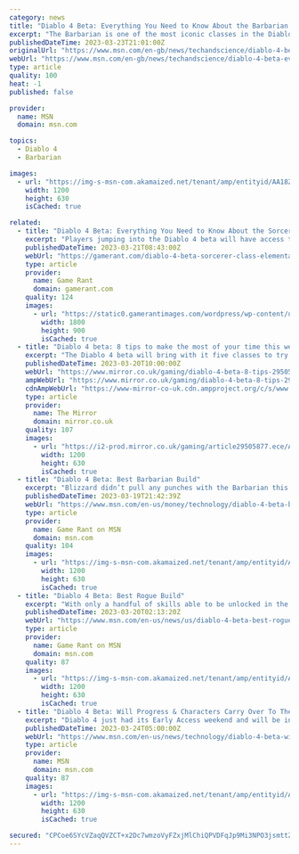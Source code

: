 ```yaml
---
category: news
title: "Diablo 4 Beta: Everything You Need to Know About the Barbarian Class Archetype"
excerpt: "The Barbarian is one of the most iconic classes in the Diablo franchise, its iteration in Diablo 4 should allow long-time fans to pick up the class and feel immediately at home, but a few changes ..."
publishedDateTime: 2023-03-23T21:01:00Z
originalUrl: "https://www.msn.com/en-gb/news/techandscience/diablo-4-beta-everything-you-need-to-know-about-the-barbarian-class-archetype/ar-AA18ZJEy"
webUrl: "https://www.msn.com/en-gb/news/techandscience/diablo-4-beta-everything-you-need-to-know-about-the-barbarian-class-archetype/ar-AA18ZJEy"
type: article
quality: 100
heat: -1
published: false

provider:
  name: MSN
  domain: msn.com

topics:
  - Diablo 4
  - Barbarian

images:
  - url: "https://img-s-msn-com.akamaized.net/tenant/amp/entityid/AA18ZO2k.img?h=630&w=1200&m=6&q=60&o=t&l=f&f=jpg"
    width: 1200
    height: 630
    isCached: true

related:
  - title: "Diablo 4 Beta: Everything You Need to Know About the Sorcerer Class Archetype"
    excerpt: "Players jumping into the Diablo 4 beta will have access to the Sorcerer class, the classic magic-wielding archetype from the Diablo series' past. Elemental spells are the primary source of damage for Sorcerers, with the three primary types being Fire ..."
    publishedDateTime: 2023-03-21T08:43:00Z
    webUrl: "https://gamerant.com/diablo-4-beta-sorcerer-class-elemental-spells-skill-tree-enchantment-slots/"
    type: article
    provider:
      name: Game Rant
      domain: gamerant.com
    quality: 124
    images:
      - url: "https://static0.gamerantimages.com/wordpress/wp-content/uploads/2023/03/diablo-4-beta-sorcerer-class-archetype.jpg"
        width: 1800
        height: 900
        isCached: true
  - title: "Diablo 4 beta: 8 tips to make the most of your time this weekend"
    excerpt: "The Diablo 4 beta will bring with it five classes to try out, countless unique abilities and the entire Act 1 zone to explore, so we've rounded up some tips to get you started. Diablo 4 doesn’t ..."
    publishedDateTime: 2023-03-20T10:00:00Z
    webUrl: "https://www.mirror.co.uk/gaming/diablo-4-beta-8-tips-29505730"
    ampWebUrl: "https://www.mirror.co.uk/gaming/diablo-4-beta-8-tips-29505730.amp"
    cdnAmpWebUrl: "https://www-mirror-co-uk.cdn.ampproject.org/c/s/www.mirror.co.uk/gaming/diablo-4-beta-8-tips-29505730.amp"
    type: article
    provider:
      name: The Mirror
      domain: mirror.co.uk
    quality: 107
    images:
      - url: "https://i2-prod.mirror.co.uk/gaming/article29505877.ece/ALTERNATES/s1200/0_Diablo-4-artwork.jpg"
        width: 1200
        height: 630
        isCached: true
  - title: "Diablo 4 Beta: Best Barbarian Build"
    excerpt: "Blizzard didn’t pull any punches with the Barbarian this time around. This build can go toe-to-toe with any boss in the beta."
    publishedDateTime: 2023-03-19T21:42:39Z
    webUrl: "https://www.msn.com/en-us/money/technology/diablo-4-beta-best-barbarian-build/ar-AA18PWxp"
    type: article
    provider:
      name: Game Rant on MSN
      domain: msn.com
    quality: 104
    images:
      - url: "https://img-s-msn-com.akamaized.net/tenant/amp/entityid/AA18PMIC.img?h=630&w=1200&m=6&q=60&o=t&l=f&f=jpg"
        width: 1200
        height: 630
        isCached: true
  - title: "Diablo 4 Beta: Best Rogue Build"
    excerpt: "With only a handful of skills able to be unlocked in the beta period, it's still possible to have an overpowered rogue in Diablo 4."
    publishedDateTime: 2023-03-20T02:13:20Z
    webUrl: "https://www.msn.com/en-us/news/us/diablo-4-beta-best-rogue-build/ar-AA18Q5kg"
    type: article
    provider:
      name: Game Rant on MSN
      domain: msn.com
    quality: 87
    images:
      - url: "https://img-s-msn-com.akamaized.net/tenant/amp/entityid/AA18Q7Yu.img?h=630&w=1200&m=6&q=60&o=t&l=f&f=jpg"
        width: 1200
        height: 630
        isCached: true
  - title: "Diablo 4 Beta: Will Progress & Characters Carry Over To The Full Game?"
    excerpt: "Diablo 4 just had its Early Access weekend and will be in Open Beta from March 24 to the 26, which means players are enjoying leveling characters and seeing what the game has to offer so far, while ..."
    publishedDateTime: 2023-03-24T05:00:00Z
    webUrl: "https://www.msn.com/en-us/news/technology/diablo-4-beta-will-progress-andamp-characters-carry-over-to-the-full-game/ar-AA18YTV1"
    type: article
    provider:
      name: MSN
      domain: msn.com
    quality: 87
    images:
      - url: "https://img-s-msn-com.akamaized.net/tenant/amp/entityid/AA18YYwr.img?h=630&w=1200&m=6&q=60&o=t&l=f&f=jpg"
        width: 1200
        height: 630
        isCached: true

secured: "CPCoe6SYcVZaqQVZCT+x2Dc7wmzoVyFZxjMlChiQPVDFqJp9Mi3NPO3jsmttZ3oq9PSYUUEUq8SQBC5XUTFOY2twwBuMfvBKBgILA3intLPkZysQ4Ty1ufFk1OahLfL7Yaf7mLF87M9w7zLunlW8+pHHe8Cz2JzDLCdMWU2Tz+LaQybKNkjajtYbanF/zaxlQEXoyd4B2FWlllCYv5wZSuBz5zjVOKSFvObnsH9+IUzln2oAnkfa1WQz9vfAsXTdNLMtvt+1L62YtZR8/DsItIw7Kai9Fdz15mdeT1lGJZPF7MlMfPcocq6GUIwZl0Z3Iu2RUvnv58iBeYDuRWcS8ZfdEcB5zcWA5f12bitkugA=;UeP99y/4pJPg9niqP4uZJg=="
---
```


